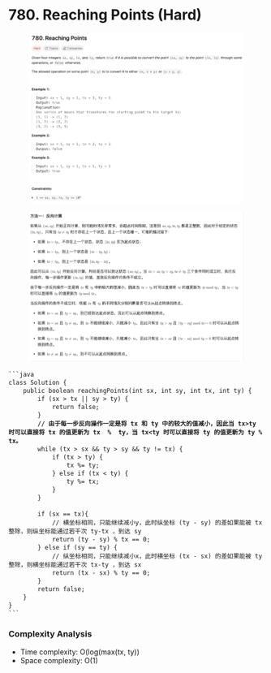 # 780. Reaching Points (Hard)

<figure><img src="../../.gitbook/assets/image (25).png" alt=""><figcaption></figcaption></figure>

<figure><img src="../../.gitbook/assets/image (26).png" alt=""><figcaption></figcaption></figure>

<pre class="language-java" data-overflow="wrap"><code class="lang-java">```java
class Solution {
    public boolean reachingPoints(int sx, int sy, int tx, int ty) {
        if (sx > tx || sy > ty) {
            return false;
        }
<strong>        // 由于每一步反向操作一定是将 tx 和 ty 中的较大的值减小，因此当 tx>ty 时可以直接将 tx 的值更新为 tx  %  ty，当 tx&#x3C;ty 时可以直接将 ty 的值更新为 ty % tx。
</strong>        while (tx > sx &#x26;&#x26; ty > sy &#x26;&#x26; ty != tx) {
            if (tx > ty) {
                tx %= ty;
            } else if (tx &#x3C; ty) {
                ty %= tx;
            }
        }

        if (sx == tx){
            // 横坐标相同，只能继续减小y，此时纵坐标 (ty - sy) 的差如果能被 tx 整除，则纵坐标能通过若干次 ty-tx ，到达 sy
            return (ty - sy) % tx == 0;
        } else if (sy == ty) {
            // 纵坐标相同，只能继续减小x，此时横坐标 (tx - sx) 的差如果能被 ty 整除，则横坐标能通过若干次 tx-ty ，到达 sx
            return (tx - sx) % ty == 0;
        }
        return false;
    }
}
```
</code></pre>

### Complexity Analysis

* Time complexity: O(log(max(tx, ty))
* Space complexity: O(1)
